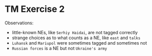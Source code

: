# TM Exercise 2

Observations:
- little-known NEs, like `Serhiy Haidai`, are not tagged correctly
- strange choices as to what counts as a NE, like `east` and `talks`
- `Luhansk` and `Mariupol` were sometimes tagged and sometimes not
- `Russian forces` is a NE but not `Ukraine's army`